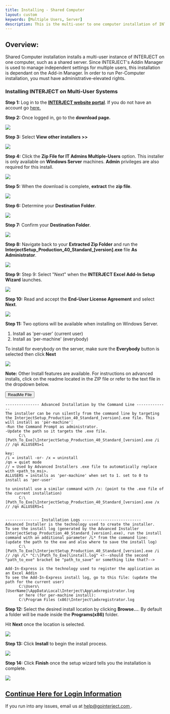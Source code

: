 ```yaml
---
title: Installing - Shared Computer
layout: custom
keywords: [Multiple Users, Server]
description: This is the multi-user to one computer installation of INTERJECT.
---
```


##  **Overview:**

Shared Computer installation installs a multi-user instance of INTERJECT on one computer, such as a shared server. Since INTERJECT's Addin Manager is used to manage independent settings for multiple users, this installation is dependant on the Add-in Manager. In order to run Per-Computer installation, you must have administrative-elevated rights. 

###  Installing INTERJECT on Multi-User Systems 

**Step 1:** Log in to the [**INTERJECT website portal**](https://portal.gointerject.com/login.html). If you do not have an account go [ here. ](https://portal.gointerject.com/invite.html?mode=create) <!--best practices for documentation say to avoid pointing users to a url using a "click here" type of method. Instead, link directly to descriptive text within a sentence, as I've done above. (http://www.writethedocs.org/guide/writing/docs-principles/ > under Skimmable) -->

**Step 2:** Once logged in, go to the **download page.**

![](/images/SharedComputer/15.jpg)
<br>
  


**Step 3:** Select **View other installers >>**

![](/images/SharedComputer/16.png)
<br>
  


**Step 4:** Click the **Zip File for IT Admins Multiple-Users** option. This installer is only available on **Windows Server** machines. **Admin** privileges are also required for this install.

![](/images/SharedComputer/17.png)
<br>

**Step 5:** When the download is complete, **extract** the **zip file**. <!--is this step necessary? At this stage, I think it probably a given, or at least could be added onto another step.--> 

![](/images/SharedComputer/22.png)
<br>
  


**Step 6:** Determine your **Destination Folder**. 

![](/images/SharedComputer/24.jpg)
<br>
  


**Step 7:** Confirm your **Destination Folder**. 

![](/images/SharedComputer/25.jpg)
<br>
  


**Step 8:** Navigate back to your **Extracted Zip Folder** and run the **InterjectSetup_Production_40_Standard_\[version\].exe** file **As Administrator**.


![](/images/SharedComputer/31.png)
<br>



**Step 9:** Step 9: Select "Next" when the **INTERJECT Excel Add-In Setup Wizard** launches.

![](/images/SharedComputer/33.png)
<br>

**Step 10:** Read and accept the **End-User License Agreement** and select **Next**. 

![](/images/SharedComputer/34.png)
<br>
  

**Step 11:** Two options will be available when installing on Windows Server.
1. Install as 'per-user' (current user)
2. Install as 'per-machine' (everybody) 

To install for everybody on the server, make sure the **Everybody** button is selected then click **Next**

![](/images/SharedComputer/37.png)
<br>

**Note:** Other Install features are available. For instructions on advanced installs, click on the readme located in the ZIP file or refer to the text file in the dropdown below.

<button class="collapsible">ReadMe File</button>
<div markdown="1" class="panel">

```
--------------- Advanced Installation by the Command Line -------------- 
The installer can be run silently from the command line by targeting the InterjectSetup_Production_40_Standard_[version].exe file. This will install as 'per-machine': 
-Run the Command Prompt as administrator.
-Update the path so it targets the .exe file.
      C:\[Path_To_Exe]\InterjectSetup_Production_40_Standard_[version].exe /i // /qn ALLUSERS=1

key:
/i = install -or- /x = uninstall
/qn = quiet mode 
// = Used by Advanced Installers .exe file to automatically replace with <path_to_msi>. 
ALLUSERS = installs as 'per-machine' when set to 1. set to 0 to install as 'per-user' 

to uninstall use a similar command with /x: (point to the .exe file of the current installation)
      C:\[Path_To_Exe]\InterjectSetup_Production_40_Standard_[version].exe /x // /qn ALLUSERS=1


--------------- Installation Logs -------------------------- 
Advanced Installer is the technology used to create the installer.
To see the install log (generated by the Advanced Installer InterjectSetup_Production_40_Standard_[version].exe), run the install command with an additional parameter /L* from the command line:
(update the path to the exe and also where to save the install log)
      C:\[Path_To_Exe]\InterjectSetup_Production_40_Standard_[version].exe /i // /qn /L* "C:\[Path_To_Exe]\install.log" <!--should the second "path_to_exe" bracket be "path_to_save" or something like that?-->

Add-In-Express is the technology used to register the application as an Excel Addin
To see the Add-In-Express install log, go to this file: (update the path for the current user)
      C:\Users\[UserName]\AppData\Local\Interject\App\adxregistrator.log
      or here (for per-machine install):
      C:\Program Files (x86)\Interject\adxregistrator.log
```

</div>

**Step 12:** Select the desired install location by clicking **Browse...**. By default a folder will be made inside the **Programs(x86)** folder.

Hit **Next** once the location is selected.

![](/images/SharedComputer/38.png)
<br>
  
**Step 13:** Click **Install** to begin the install process.

![](/images/SharedComputer/39.png)
<br>


**Step 14:** Click **Finish** once the setup wizard tells you the installation is complete.

![](/images/SingleUser/13.png)
<br>
  
  <a href="https://docs.gointerject.com/wAbout/Logging-In.html"><h2>Continue Here for Login Information</h2></a>


If you run into any issues, email us at [ help@gointerject.com ](mailto:help@gointerject.com). 
